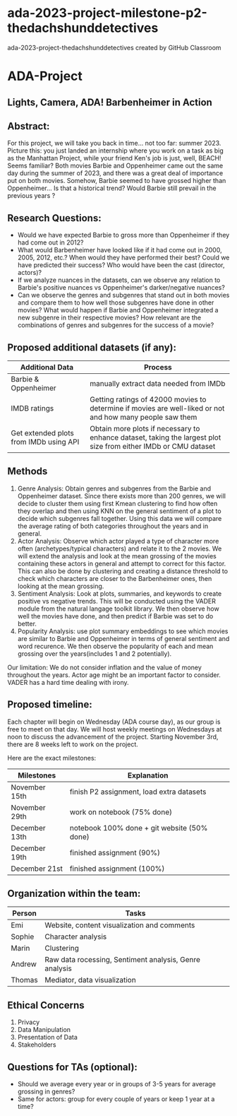 # ada-2023-project-milestone-p2-thedachshunddetectives
ada-2023-project-thedachshunddetectives created by GitHub Classroom
# ADA-Project

## Lights, Camera, ADA! Barbenheimer in Action

## Abstract: 

For this project, we will take you back in time... not too far: summer 2023. Picture this: you just landed an internship where you work on a task as big as the Manhattan Project, while your friend Ken's job is just, well, BEACH! Seems familiar? Both movies Barbie and Oppenheimer came out the same day during the summer of 2023, and there was a great deal of importance put on both movies. Somehow, Barbie seemed to have grossed higher than Oppenheimer... Is that a historical trend? Would Barbie still prevail in the previous years ?


## Research Questions: 
* Would we have expected Barbie to gross more than Oppenheimer if they had come out in 2012?
* What would Barbenheimer have looked like if it had come out in 2000, 2005, 2012, etc.? When would they have performed their best? Could we have predicted their success? Who would have been the cast (director, actors)?
* If we analyze nuances in the datasets, can we observe any relation to Barbie's positive nuances vs Oppenheimer's darker/negative nuances?
* Can we observe the genres and subgenres that stand out in both movies and compare them to how well those subgenres have done in other movies? What would happen if Barbie and Oppenheimer integrated a new subgenre in their respective movies? How relevant are the combinations of genres and subgenres for the success of a movie?


## Proposed additional datasets (if any): 

| Additional Data  | Process |
| ------------- | ------------- |
| Barbie & Oppenheimer  | manually extract data needed from IMDb |
| IMDB ratings  | Getting ratings of 42000 movies to determine if movies are well-liked or not and how many people saw them  |
| Get extended plots from IMDb using API  | Obtain more plots if necessary to enhance dataset, taking the largest plot size from either IMDb or CMU dataset |

## Methods
1. Genre Analysis: Obtain genres and subgenres from the Barbie and Oppenheimer dataset. Since there exists more than 200 genres, we will decide to cluster them using first Kmean clustering to find how often they overlap and then using KNN on the general sentiment of a plot to decide which subgenres fall together. Using this data we will compare the average rating of both categories throughout the years and in general.
2. Actor Analysis: Observe which actor played a type of character more often (archetypes/typical characters) and relate it to the 2 movies. We will extend the analysis and look at the mean grossing of the movies containing these actors in general and attempt to correct for this factor. This can also be done by clustering and creating a distance threshold to check which characters are closer to the Barbenheimer ones, then looking at the mean grossing.
3. Sentiment Analysis: Look at plots, summaries, and keywords to create positive vs negative trends. This will be conducted using the VADER module from the natural langage toolkit library. We then observe how well the movies have done, and then predict if Barbie was set to do better.
4. Popularity Analysis: use plot summary embeddings to see which movies are similar to Barbie and Oppenheimer in terms of general sentiment and word recurence. We then observe the popularity of each and mean grossing over the years(includes 1 and 2 potentially). 

Our limitation: We do not consider inflation and the value of money throughout the years. Actor age might be an important factor to consider. VADER has a hard time dealing with irony.

## Proposed timeline: 
Each chapter will begin on Wednesday (ADA course day), as our group is free to meet on that day. We will host weekly meetings on Wednesdays at noon to discuss the advancement of the project. Starting November 3rd, there are 8 weeks left to work on the project.

Here are the exact milestones:

| Milestones | Explanation |
| ------------- | ------------- |
| November 15th  | finish P2 assignment, load extra datasets  |
| November 29th | work on notebook (75% done) |
| December 13th| notebook 100% done + git website (50% done) |
| December 19th| finished assignment (90%)|
| December 21st| finished assignment (100%)|


## Organization within the team: 

| Person | Tasks |
| ------------- | ------------- |
| Emi  | Website, content visualization and comments |
| Sophie | Character analysis |
| Marin|  Clustering |
| Andrew|  Raw data rocessing, Sentiment analysis, Genre analysis|
| Thomas|  Mediator, data visualization |

## Ethical Concerns
1. Privacy
2. Data Manipulation
3. Presentation of Data
4. Stakeholders

## Questions for TAs (optional): 
* Should we average every year or in groups of 3-5 years for average grossing in genres?
* Same for actors: group for every couple of years or keep 1 year at a time?
